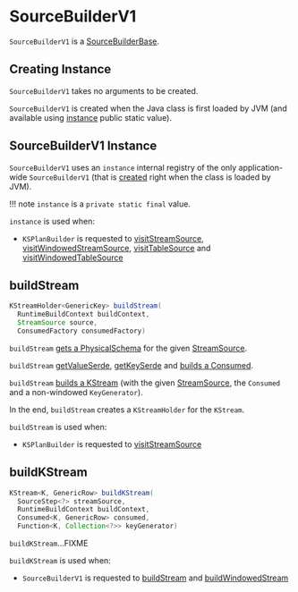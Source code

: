 # SourceBuilderV1

`SourceBuilderV1` is a [SourceBuilderBase](SourceBuilderBase.md).

## Creating Instance

`SourceBuilderV1` takes no arguments to be created.

`SourceBuilderV1` is created when the Java class is first loaded by JVM (and available using [instance](#instance) public static value).

## <span id="instance"> SourceBuilderV1 Instance

`SourceBuilderV1` uses an `instance` internal registry of the only application-wide `SourceBuilderV1` (that is [created](#creating-instance) right when the class is loaded by JVM).

!!! note
    `instance` is a `private static final` value.

`instance` is used when:

* `KSPlanBuilder` is requested to [visitStreamSource](KSPlanBuilder.md#visitStreamSource), [visitWindowedStreamSource](KSPlanBuilder.md#visitWindowedStreamSource), [visitTableSource](KSPlanBuilder.md#visitTableSource) and [visitWindowedTableSource](KSPlanBuilder.md#visitWindowedTableSource)

## <span id="buildStream"> buildStream

```java
KStreamHolder<GenericKey> buildStream(
  RuntimeBuildContext buildContext,
  StreamSource source,
  ConsumedFactory consumedFactory)
```

`buildStream` [gets a PhysicalSchema](#getPhysicalSchema) for the given [StreamSource](StreamSource.md).

`buildStream` [getValueSerde](#getValueSerde), [getKeySerde](#getKeySerde) and [builds a Consumed](#buildSourceConsumed).

`buildStream` [builds a KStream](#buildKStream) (with the given [StreamSource](StreamSource.md), the `Consumed` and a non-windowed `KeyGenerator`).

In the end, `buildStream` creates a `KStreamHolder` for the `KStream`.

`buildStream` is used when:

* `KSPlanBuilder` is requested to [visitStreamSource](KSPlanBuilder.md#visitStreamSource)

## <span id="buildKStream"> buildKStream

```java
KStream<K, GenericRow> buildKStream(
  SourceStep<?> streamSource,
  RuntimeBuildContext buildContext,
  Consumed<K, GenericRow> consumed,
  Function<K, Collection<?>> keyGenerator)
```

`buildKStream`...FIXME

`buildKStream` is used when:

* `SourceBuilderV1` is requested to [buildStream](#buildStream) and [buildWindowedStream](#buildWindowedStream)
